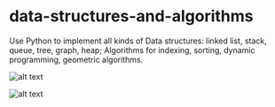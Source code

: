 # data-structures-and-algorithms
Use Python to implement all kinds of Data structures: linked list, stack, queue, tree, graph, heap; Algorithms for indexing, sorting, dynamic programming, geometric algorithms.  

![alt text](https://github.com/levinguyen/data-structures-and-algorithms/blob/master/Data%20Structure.jpg "Data Structures")

![alt text](https://github.com/levinguyen/data-structures-and-algorithms/blob/master/Basic:%20LinkedList%2C%20Stack%2C%20Queue/comparision.png "Time Complexity Comparison")
